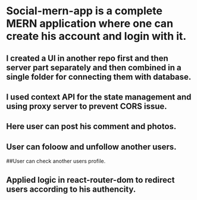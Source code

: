 # Social-mern-app is a complete MERN application where one can create his account and login with it.
## I created a UI in another repo first and then server part separately and then combined in a single folder for connecting them with database.
## I used context API for the state management and using proxy server to prevent CORS issue.
## Here user can post his comment and photos.
## User can foloow and unfollow another users.
##User can check another users profile.
## Applied logic in react-router-dom to redirect users according to his authencity.
